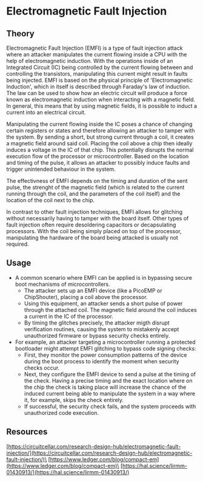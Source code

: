 # Electromagnetic Fault Injection

## **Theory**

Electromagnetic Fault Injection (EMFI) is a type of fault injection attack where an attacker manipulates the current flowing inside a CPU with the help of electromagnetic induction. With the operations inside of an Integrated Circuit (IC) being controlled by the current flowing between and controlling the transistors, manipulating this current might result in faults being injected. EMFI is based on the physical principle of 'Electromagnetic Induction', which in itself is described through Faraday's law of induction. The law can be used to show how an electric circuit will produce a force known as electromagnetic
induction when interacting with a magnetic field. In general, this means that by using magnetic fields, it is possible to induct a current into an electrical circuit.

Manipulating the current flowing inside the IC poses a chance of changing certain registers or states and therefore allowing an attacker to tamper with the system. By sending a short, but strong current through a coil, it creates a magnetic field around said coil. Placing the coil above a chip then ideally induces a voltage in the IC of that chip. This potentially disrupts the normal execution flow of the processor or microcontroller. Based on the location and timing of the pulse, it allows an attacker to possibly induce faults and trigger unintended behaviour in the system.

The effectivness of EMFI depends on the timing and duration of the sent pulse, the strenght of the magnetic field (which is related to the current running through the coil, and the parameters of the coil itself) and the location of the coil next to the chip.

In contrast to other fault injection techniques, EMFI allows for glitching without necessarily having to tamper with the board itself. Other types of fault injection often require desoldering capacitors or decapsulating processors. With the coil being simply placed on top of the processor, manipulating the hardware of the board being attacked is usually not required.


## Usage

* A common scenario where EMFI can be applied is in bypassing secure boot mechanisms of microcontrollers.
  * The attacker sets up an EMFI device (like a PicoEMP or ChipShouter), placing a coil above the processor.
  * Using this equipment, an attacker sends a short pulse of power through the attached coil. The magnetic field around the coil induces a current in the IC of the processor.
  * By timing the glitches precisely, the attacker migth disrupt verification routines, causing the system to mistakenly accept unauthorized firmware or bypass security checks entirely.
* For example, an attacker targeting a microcontroller running a protected bootloader might attempt EMFI glitching to bypass code signing checks:
  * First, they monitor the power consumption patterns of the device during the boot process to identify the moment when security checks occur.
  * Next, they configure the EMFI device to send a pulse at the timing of the check. Having a precise timing and the exact location where on the chip the check is taking place will increase the chance of the induced current being able to manipulate the system in a way where it, for example, skips the check entirely.
  * If successful, the security check fails, and the system proceeds with unauthorized code execution.

## Resources

[https://circuitcellar.com/research-design-hub/electromagnetic-fault-injection/](https://circuitcellar.com/research-design-hub/electromagnetic-fault-injection/)\
[https://www.ledger.com/blog/compact-em](https://www.ledger.com/blog/compact-em)\
[https://hal.science/lirmm-01430913/](https://hal.science/lirmm-01430913/)
